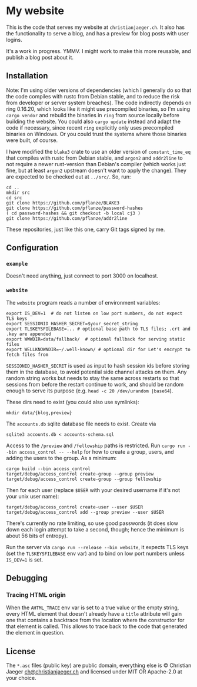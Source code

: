 # My website

This is the code that serves my website at `christianjaeger.ch`. It
also has the functionality to serve a blog, and has a preview for blog
posts with user logins.

It's a work in progress. YMMV. I might work to make this more
reusable, and publish a blog post about it.

## Installation

Note: I'm using older versions of dependencies (which I generally do
so that the code compiles with rustc from Debian stable, and to reduce
the risk from developer or server system breaches). The code
indirectly depends on ring 0.16.20, which looks like it might use
precompiled binaries, so I'm using `cargo vendor` and rebuild the
binaries in `ring` from source locally before building the
website. You could also `cargo update` instead and adapt the code if
necessary, since recent `ring` explicitly only uses precompiled
binaries on Windows. Or you could trust the systems where those
binaries were built, of course.

I have modified the `blake3` crate to use an older version of
`constant_time_eq` that compiles with rustc from Debian stable, and
`argon2` and `addr2line` to not require a newer rust-version than
Debian's compiler (which works just fine, but at least `argon2`
upstream doesn't want to apply the change). They are expected to be
checked out at `../src/`. So, run:

    cd ..
    mkdir src
    cd src
    git clone https://github.com/pflanze/BLAKE3
    git clone https://github.com/pflanze/password-hashes
    ( cd password-hashes && git checkout -b local cj3 )
    git clone https://github.com/pflanze/addr2line

These repositories, just like this one, carry Git tags signed by
me.

## Configuration

### `example`

Doesn't need anything, just connect to port 3000 on localhost.

### `website`

The `website` program reads a number of environment variables:

    export IS_DEV=1  # do not listen on low port numbers, do not expect TLS keys
    export SESSIONID_HASHER_SECRET=$your_secret_string
    export TLSKEYSFILEBASE=... # optional base path to TLS files; .crt and .key are appended
    export WWWDIR=data/fallback/  # optional fallback for serving static files
    export WELLKNOWNDIR=~/.well-known/ # optional dir for Let's encrypt to fetch files from

`SESSIONID_HASHER_SECRET` is used as input to hash session ids before
storing them in the database, to avoid potential side channel attacks
on them. Any random string works but needs to stay the same across
restarts so that sessions from before the restart continue to work,
and should be random enough to serve its purpose (e.g. `head -c 20
/dev/urandom |base64`).

These dirs need to exist (you could also use symlinks):

    mkdir data/{blog,preview}

The `accounts.db` sqlite database file needs to exist. Create via 

    sqlite3 accounts.db < accounts-schema.sql

Access to the `/preview` and `/fellowship` paths is restricted. Run
`cargo run --bin access_control -- --help` for how to create a group,
users, and adding the users to the group. As a minimum:

    cargo build --bin access_control
    target/debug/access_control create-group --group preview
    target/debug/access_control create-group --group fellowship

Then for each user (replace `$USER` with your desired username if it's
not your unix user name):

    target/debug/access_control create-user --user $USER
    target/debug/access_control add --group preview --user $USER

There's currently no rate limiting, so use good passwords (it does
slow down each login attempt to take a second, though; hence the
minimum is about 56 bits of entropy).

Run the server via `cargo run --release --bin website`, it expects TLS
keys (set the `TLSKEYSFILEBASE` env var) and to bind on low port
numbers unless `IS_DEV=1` is set.

## Debugging

### Tracing HTML origin

When the `AHTML_TRACE` env var is set to a true value or the empty
string, every HTML element that doesn't already have a `title`
attribute will gain one that contains a backtrace from the location
where the constructor for that element is called. This allows to trace
back to the code that generated the element in question.

## License

The `*.asc` files (public key) are public domain, everything else is ©
Christian Jaeger <ch@christianjaeger.ch> and licensed under MIT OR
Apache-2.0 at your choice.
